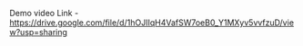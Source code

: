 Demo video Link - https://drive.google.com/file/d/1hOJIIqH4VafSW7oeB0_Y1MXyv5vvfzuD/view?usp=sharing
